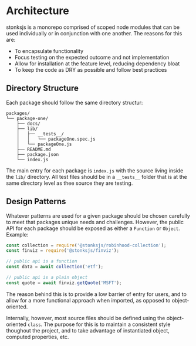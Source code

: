 # Architecture

stonksjs is a monorepo comprised of scoped node modules that can be used individually or in
conjunction with one another. The reasons for this are:

- To encapsulate functionality
- Focus testing on the expected outcome and not implementation
- Allow for installation at the feature level, reducing dependency bloat
- To keep the code as DRY as possible and follow best practices

## Directory Structure

Each package should follow the same directory structur:

```
packages/
└── package-one/
    ├── docs/
    ├── lib/
    │   ├── __tests__/
    │   │   └── packageOne.spec.js
    │   └── packageOne.js
    ├── README.md
    ├── package.json
    └── index.js
```

The main entry for each package is `index.js` with the source living inside the `lib/` directory.
All test files should be in a `__tests__` folder that is at the same directory level as thee source
they are testing.

## Design Patterns

Whatever patterns are used for a given package should be chosen carefully to meet that packages
unique needs and challenges. However, the public API for each package should be exposed as either a
`Function` or `Object`. Example:

```js
const collection = require('@stonksjs/robinhood-collection');
const finviz = require('@stonksjs/finviz');

// public api is a function
const data = await collection('etf');

// public api is a plain object
const quote = await finviz.getQuote('MSFT');
```

The reason behind this is to provide a low barrier of entry for users, and to allow for a more
functional approach when imported, as opposed to object-oriented.

Internally, however, most source files should be defined using the object-oriented `class`. The
purpose for this is to maintain a consistent style thoughout the project, and to take advantage of
instantiated object, computed properties, etc.
